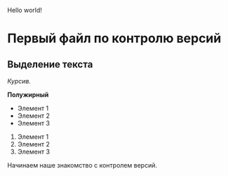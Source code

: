 Hello world!

# Первый файл по контролю версий

## Выделение текста

*Курсив.*

**Полужирный**

* Элемент 1
* Элемент 2
* Элемент 3

1. Элемент 1
2. Элемент 2
3. Элемент 3

Начинаем наше знакомство с контролем версий.
